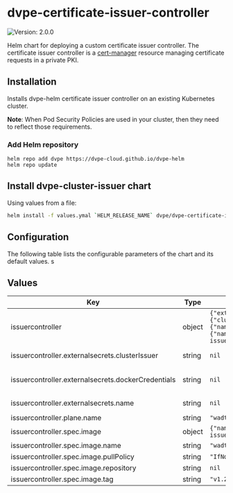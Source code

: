 # dvpe-certificate-issuer-controller

![Version: 2.0.0](https://img.shields.io/badge/Version-2.0.0-informational?style=flat-square)

Helm chart for deploying a custom certificate issuer controller. The certificate issuer controller is a [cert-manager](https://cert-manager.io/docs/) resource managing certificate requests in a private PKI.

## Installation
Installs dvpe-helm certificate issuer controller on an existing Kubernetes cluster.

**Note**: When Pod Security Policies are used in your cluster, then they need to reflect those requirements.

### Add Helm repository

```shell
helm repo add dvpe https://dvpe-cloud.github.io/dvpe-helm
helm repo update
```

## Install dvpe-cluster-issuer chart

Using values from a file:

```bash
helm install -f values.ymal `HELM_RELEASE_NAME` dvpe/dvpe-certificate-issuer-controller
```

## Configuration

The following table lists the configurable parameters of the chart and its default values.
s
## Values

| Key | Type | Default | Description |
|-----|------|---------|-------------|
| issuercontroller | object | `{"externalsecrets":{"clusterIssuer":null,"dockerCredentials":null,"name":null},"plane":{"name":"wadtfy-cert-issuer-controller-system"},"spec":{"image":{"name":"wadtfy-issuer","pullPolicy":"IfNotPresent","repository":null,"tag":"v1.2.0"}}}` | -----------------------------# |
| issuercontroller.externalsecrets.clusterIssuer | string | `nil` | The name of the external secret for the cluster certificate issuer |
| issuercontroller.externalsecrets.dockerCredentials | string | `nil` | The name of the external secret key containing the docker credentials for this deployment (earlier: `issuercontroller.externalsecrets.name`) |
| issuercontroller.externalsecrets.name | string | `nil` | DEPRECATED; rename to `issuercontroller.externalsecrets.dockerCredentials` |
| issuercontroller.plane.name | string | `"wadtfy-cert-issuer-controller-system"` | Name of the Controller Plane |
| issuercontroller.spec.image | object | `{"name":"wadtfy-issuer","pullPolicy":"IfNotPresent","repository":null,"tag":"v1.2.0"}` | Name of issuer-controller deployment image |
| issuercontroller.spec.image.name | string | `"wadtfy-issuer"` | The image name to use. |
| issuercontroller.spec.image.pullPolicy | string | `"IfNotPresent"` | The default rule for downloading images. |
| issuercontroller.spec.image.repository | string | `nil` | The docker repository to pull the service image from. |
| issuercontroller.spec.image.tag | string | `"v1.2.0"` | The image version to use. |
